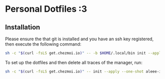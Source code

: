 # Personal Dotfiles :3

## Installation

Please ensure the that git is installed and you have an ssh key registered,
then execute the following command:

```bash
sh -c "$(curl -fsLS get.chezmoi.io)" -- -b $HOME/.local/bin init --apply aleee-idk/mini-dots
```

To set up the dotfiles and then delete all traces of the manager, run:

```bash
sh -c "$(curl -fsLS get.chezmoi.io)" -- init --apply --one-shot aleee-idk/mini-dots
```
